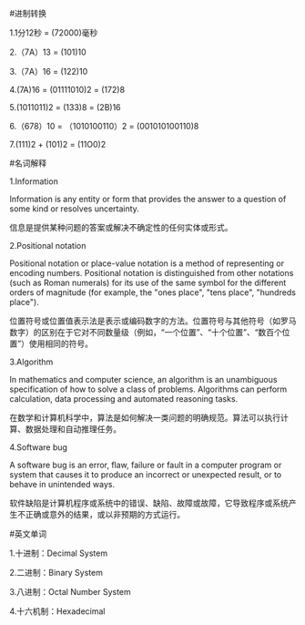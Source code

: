 #进制转换

1.1分12秒  = (72000)毫秒

2.（7A）13 = (101)10

3.（7A）16 = (122)10

4.(7A)16 = (01111010)2 = (172)8

5.(1011011)2 = (133)8 = (2B)16

6.（678）10 = （1010100110）2 = (001010100110)8

7.(111)2 + (101)2 = (11O0)2

#名词解释

1.Information

Information is any entity or form that provides the answer to a question of some kind or resolves uncertainty.

信息是提供某种问题的答案或解决不确定性的任何实体或形式。

2.Positional notation

Positional notation or place-value notation is a method of representing or encoding numbers. Positional notation is distinguished from other notations (such as Roman numerals) for its use of the same symbol for the different orders of magnitude (for example, the "ones place", "tens place", "hundreds place").

位置符号或位置值表示法是表示或编码数字的方法。位置符号与其他符号（如罗马数字）的区别在于它对不同数量级（例如，“一个位置”、“十个位置”、“数百个位置”）使用相同的符号。

3.Algorithm

In mathematics and computer science, an algorithm  is an unambiguous specification of how to solve a class of problems. Algorithms can perform calculation, data processing and automated reasoning tasks. 

在数学和计算机科学中，算法是如何解决一类问题的明确规范。算法可以执行计算、数据处理和自动推理任务。

4.Software bug

A software bug is an error, flaw, failure or fault in a computer program or system that causes it to produce an incorrect or unexpected result, or to behave in unintended ways.

软件缺陷是计算机程序或系统中的错误、缺陷、故障或故障，它导致程序或系统产生不正确或意外的结果，或以非预期的方式运行。

#英文单词

1.十进制：Decimal System

2.二进制：Binary System

3.八进制：Octal Number System

4.十六机制：Hexadecimal